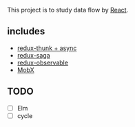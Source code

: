This project is to study data flow by [React](https://facebook.github.io/react/).

## includes

* [redux-thunk + async](./redux-thunk)
* [redux-saga](./redux-saga)
* [redux-observable](./redux-observable)
* [MobX](./mobx)

## TODO

* [ ] Elm
* [ ] cycle
